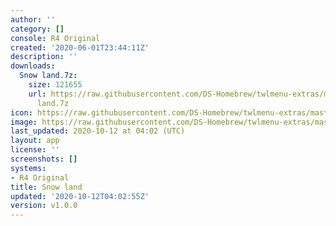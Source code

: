 ```yaml
---
author: ''
category: []
console: R4 Original
created: '2020-06-01T23:44:11Z'
description: ''
downloads:
  Snow land.7z:
    size: 121655
    url: https://raw.githubusercontent.com/DS-Homebrew/twlmenu-extras/master/_nds/TWiLightMenu/r4menu/themes/Snow
      land.7z
icon: https://raw.githubusercontent.com/DS-Homebrew/twlmenu-extras/master/unistore/icons/r4.png
image: https://raw.githubusercontent.com/DS-Homebrew/twlmenu-extras/master/unistore/icons/r4.png
last_updated: 2020-10-12 at 04:02 (UTC)
layout: app
license: ''
screenshots: []
systems:
- R4 Original
title: Snow land
updated: '2020-10-12T04:02:55Z'
version: v1.0.0
---
```


